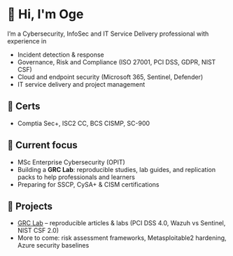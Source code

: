 # 👋 Hi, I'm Oge

I’m a Cybersecurity, InfoSec and IT Service Delivery professional with experience in  
- Incident detection & response  
- Governance, Risk and Compliance (ISO 27001, PCI DSS, GDPR, NIST CSF)  
- Cloud and endpoint security (Microsoft 365, Sentinel, Defender)  
- IT service delivery and project management  

## 🎯 Certs
- Comptia Sec+, ISC2 CC, BCS CISMP, SC-900

## 🎯 Current focus
- MSc Enterprise Cybersecurity (OPIT)
- Building a **GRC Lab**: reproducible studies, lab guides, and replication packs to help professionals and learners  
- Preparing for SSCP, CySA+ & CISM certifications  

## 📂 Projects
- [GRC Lab](https://github.com/oge-n-sudo/grc-lab) – reproducible articles & labs (PCI DSS 4.0, Wazuh vs Sentinel, NIST CSF 2.0)  
- More to come: risk assessment frameworks, Metasploitable2 hardening, Azure security baselines
